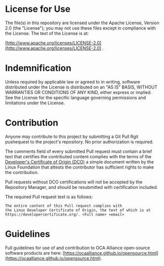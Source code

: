 # License for Use

The file(s) in this repository are licensed under the Apache License, Version 2.0 (the "License"); 
you may not use these files except in compliance with the License. 
The text of the License is at:

[http://www.apache.org/licenses/LICENSE-2.0](http://www.apache.org/licenses/LICENSE-2.0) .

# Indemnification

Unless required by applicable law or agreed to in writing, 
software distributed under the License is distributed on an "AS IS" BASIS, 
WITHOUT WARRANTIES OR CONDITIONS OF ANY KIND, either express or implied. 
See the License for the specific language governing permissions and limitations under the License.

# Contribution

Anyone may contribute to this project by submitting a Git Pull Rgit pushequest
to the project's repository.  No prior authorization is required.  

The comments field of every submitted Pull request 
must contain a brief text that certifies the contributed content complies with the terms of the 
[Developer's Certificate of Origin (DCO)](https://developercertificate.org/)
a simple document written by the Linux Foundation that attests the contributor
has sufficient rights to make the contribution.

Pull requests without DCO certifications will not be accepted by the Repository Manager,
and should be resubmitted with certification included.

The required Pull request text is as follows:	

	The entire content of this Pull request complies with
	the Linux Developer Certificate of Origin, the text of which is at
	https://developercertificate.org/. <Full name> <email>

# Guidelines

Full guidelines for use of and contribution to OCA Alliance open-source software products are here: [https://ocaalliance.github.io/opensource.html](https://ocaalliance.github.io/opensource.html).
